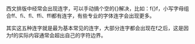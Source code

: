 西文排版中经常会出现连字，可以手动搞个空的{}解决，比如：f{}f，小写字母组合ff、fi、fl、ffi、ffl都有连字，有些专业的字体连字会出现更多。

其实这五种连字就是最为基本常见的连字，大部分连字都会出现在f之后，这是因为f的实际内容通常会超出自己的字符边界。